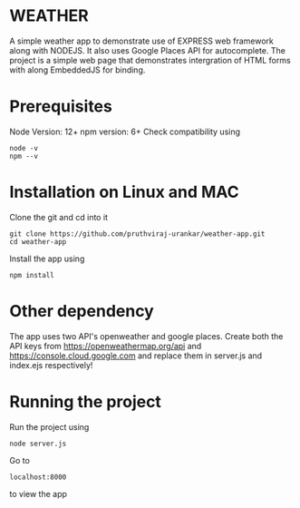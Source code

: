 # WEATHER
A simple weather app to demonstrate use of EXPRESS web framework along with NODEJS. It also uses Google Places API for autocomplete. The project is a simple web page that demonstrates  intergration of HTML forms with  along EmbeddedJS for binding.

# Prerequisites
Node Version: 12+
npm version: 6+
Check compatibility using
```
node -v 
npm --v
```

# Installation on Linux and MAC
Clone the git and cd into it
```
git clone https://github.com/pruthviraj-urankar/weather-app.git 
cd weather-app
```
Install the app using
```
npm install
```

# Other dependency
The app uses two API's openweather and google places. Create both the API keys from https://openweathermap.org/api and  https://console.cloud.google.com and replace them in server.js and index.ejs respectively!

# Running the project
Run the project using 
```
node server.js
```
Go to 
```
localhost:8000
```
to view the app

